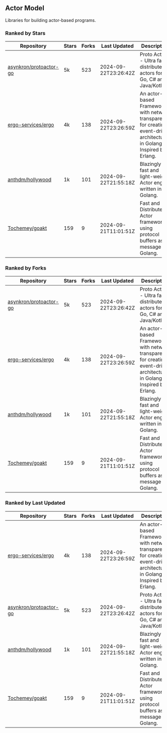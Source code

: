 ## Actor Model

Libraries for building actor-based programs.

### Ranked by Stars

| Repository | Stars | Forks | Last Updated | Description | 
|------------|-------|-------|--------------|-------------|
| [asynkron/protoactor-go](https://github.com/asynkron/protoactor-go) | 5k | 523 | 2024-09-22T23:26:42Z |  Proto Actor - Ultra fast distributed actors for Go, C# and Java/Kotlin. |
| [ergo-services/ergo](https://github.com/ergo-services/ergo) | 4k | 138 | 2024-09-22T23:26:59Z |  An actor-based Framework with network transparency for creating event-driven architecture in Golang. Inspired by Erlang. |
| [anthdm/hollywood](https://github.com/anthdm/hollywood) | 1k | 101 | 2024-09-22T21:55:18Z |  Blazingly fast and light-weight Actor engine written in Golang. |
| [Tochemey/goakt](https://github.com/Tochemey/goakt) | 159 | 9 | 2024-09-21T11:01:51Z |  Fast and Distributed Actor framework using protocol buffers as message for Golang. |

### Ranked by Forks

| Repository | Stars | Forks | Last Updated | Description | 
|------------|-------|-------|--------------|-------------|
| [asynkron/protoactor-go](https://github.com/asynkron/protoactor-go) | 5k | 523 | 2024-09-22T23:26:42Z |  Proto Actor - Ultra fast distributed actors for Go, C# and Java/Kotlin. |
| [ergo-services/ergo](https://github.com/ergo-services/ergo) | 4k | 138 | 2024-09-22T23:26:59Z |  An actor-based Framework with network transparency for creating event-driven architecture in Golang. Inspired by Erlang. |
| [anthdm/hollywood](https://github.com/anthdm/hollywood) | 1k | 101 | 2024-09-22T21:55:18Z |  Blazingly fast and light-weight Actor engine written in Golang. |
| [Tochemey/goakt](https://github.com/Tochemey/goakt) | 159 | 9 | 2024-09-21T11:01:51Z |  Fast and Distributed Actor framework using protocol buffers as message for Golang. |

### Ranked by Last Updated

| Repository | Stars | Forks | Last Updated | Description | 
|------------|-------|-------|--------------|-------------|
| [ergo-services/ergo](https://github.com/ergo-services/ergo) | 4k | 138 | 2024-09-22T23:26:59Z |  An actor-based Framework with network transparency for creating event-driven architecture in Golang. Inspired by Erlang. |
| [asynkron/protoactor-go](https://github.com/asynkron/protoactor-go) | 5k | 523 | 2024-09-22T23:26:42Z |  Proto Actor - Ultra fast distributed actors for Go, C# and Java/Kotlin. |
| [anthdm/hollywood](https://github.com/anthdm/hollywood) | 1k | 101 | 2024-09-22T21:55:18Z |  Blazingly fast and light-weight Actor engine written in Golang. |
| [Tochemey/goakt](https://github.com/Tochemey/goakt) | 159 | 9 | 2024-09-21T11:01:51Z |  Fast and Distributed Actor framework using protocol buffers as message for Golang. |

